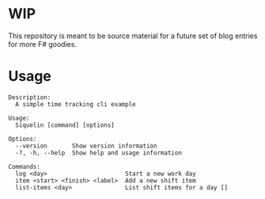 # WIP

This repository is meant to be source material for a future set of blog entries for more F# goodies.

# Usage

```
Description:
  A simple time tracking cli example

Usage:
  Siquelin [command] [options]

Options:
  --version       Show version information
  -?, -h, --help  Show help and usage information

Commands:
  log <day>                      Start a new work day
  item <start> <finish> <label>  Add a new shift item
  list-items <day>               List shift items for a day []
```
